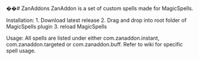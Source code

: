 ��#   Z a n A d d o n s 
 
 ZanAddon is a set of custom spells made for MagicSpells.


Installation:
    1. Download latest release
    2. Drag and drop into root folder of MagicSpells plugin
    3. reload MagicSpells

Usage:
    All spells are listed under either com.zanaddon.instant, com.zanaddon.targeted or com.zanaddon.buff. Refer to wiki for specific spell usage.
